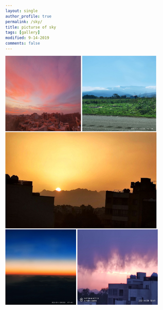 ```yaml
---
layout: single
author_profile: true
permalink: /sky/
title: picturse of sky
tags: [gallery]
modified: 9-14-2019
comments: false
---
```





<p align="left">
  <img 
  src="assets/images/a.jpg"
  alt=sky
  width=235
  height=235
  />
  <img 
  src="assets/images/c.jpg"
  alt=sky
  width=230
  height=235
  />
  <img 
  src="assets/images/b.jpg"
  alt=sky
  width=470
  height=300
  />
  <img 
  src="assets/images/d.jpg"
  alt=sky
  width=220
  height=235
  />
  <img 
  src="assets/images/e.jpg"
  alt=sky
  width=250
  height=235
  />
  
</p>




